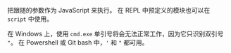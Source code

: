 <!-- YAML
added: v0.5.2
changes:
  - version: v5.11.0
    pr-url: https://github.com/nodejs/node/pull/5348
    description: Built-in libraries are now available as predefined variables.
-->

把跟随的参数作为 JavaScript 来执行。
在 REPL 中预定义的模块也可以在 `script` 中使用。

在 Windows 上，使用 `cmd.exe` 单引号将会无法正常工作，因为它只识别双引号 `"`。
在 Powershell 或 Git bash 中，`'` 和 `"` 都可用。

